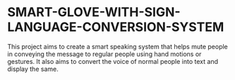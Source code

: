 # SMART-GLOVE-WITH-SIGN-LANGUAGE-CONVERSION-SYSTEM
 This project aims to create a smart speaking system that helps mute people in conveying the message to regular people using hand motions or gestures. It also aims to convert the voice of normal people into text and display the same.
